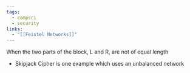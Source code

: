 ```yaml
---
tags:
  - compsci
  - security
links:
  - "[[Feistel Networks]]"
---
```

When the two parts of the block, L and R, are not of equal length 
- Skipjack Cipher is one example which uses an unbalanced network